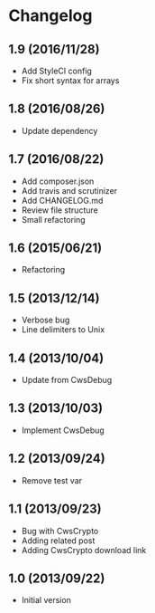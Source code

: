 # Changelog

## 1.9 (2016/11/28)

* Add StyleCI config
* Fix short syntax for arrays

## 1.8 (2016/08/26)

* Update dependency

## 1.7 (2016/08/22)

* Add composer.json
* Add travis and scrutinizer
* Add CHANGELOG.md
* Review file structure
* Small refactoring

## 1.6 (2015/06/21)

* Refactoring

## 1.5 (2013/12/14)

* Verbose bug
* Line delimiters to Unix

## 1.4 (2013/10/04)

* Update from CwsDebug

## 1.3 (2013/10/03)

* Implement CwsDebug

## 1.2 (2013/09/24)

* Remove test var

## 1.1 (2013/09/23)

* Bug with CwsCrypto
* Adding related post
* Adding CwsCrypto download link

## 1.0 (2013/09/22)

* Initial version
